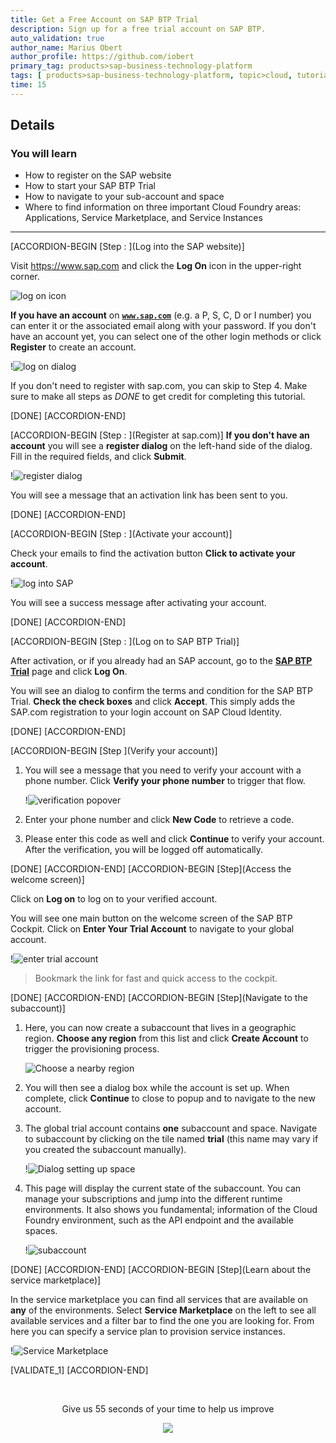 ```yaml
---
title: Get a Free Account on SAP BTP Trial
description: Sign up for a free trial account on SAP BTP.
auto_validation: true
author_name: Marius Obert
author_profile: https://github.com/iobert
primary_tag: products>sap-business-technology-platform
tags: [ products>sap-business-technology-platform, topic>cloud, tutorial>beginner ]
time: 15
---
```


## Details
### You will learn  
  - How to register on the SAP website
  - How to start your SAP BTP Trial
  - How to navigate to your sub-account and space
  - Where to find information on three important Cloud Foundry areas:  Applications, Service Marketplace, and Service Instances

---

[ACCORDION-BEGIN [Step : ](Log into the SAP website)]

Visit <https://www.sap.com> and click the **Log On** icon in the upper-right corner.

![log on icon](homepage.png)

**If you have an account** on <a href="https://www.sap.com" target="new"><b>`www.sap.com`</b></a> (e.g. a P, S, C, D or I number) you can enter it or the associated email along with your password. If you don't have an account yet, you can select one of the other login methods or click **Register** to create an account.

!![log on dialog](option-logon.png)

If you don't need to register with sap.com, you can skip to Step 4. Make sure to make all steps as _DONE_ to get credit for completing this tutorial.

[DONE]
[ACCORDION-END]

[ACCORDION-BEGIN [Step : ](Register at sap.com)]
**If you don't have an account** you will see a **register dialog** on the left-hand side of the dialog. Fill in the required fields, and click **Submit**.

!![register dialog](option-register.png)


You will see a message that an activation link has been sent to you.

[DONE]
[ACCORDION-END]

[ACCORDION-BEGIN [Step : ](Activate your account)]

Check your emails to find the activation button **Click to activate your account**.

!![log into SAP](log-into-sap.png)

You will see a success message after activating your account.

[DONE]
[ACCORDION-END]

[ACCORDION-BEGIN [Step : ](Log on to SAP BTP Trial)]

After activation, or if you already had an SAP account, go to the <a href="https://account.hanatrial.ondemand.com/" target="new"><b>SAP BTP Trial</b></a> page and click **Log On**.

You will see an dialog to confirm the terms and condition for the SAP BTP Trial. **Check the check boxes** and click **Accept**. This simply adds the SAP.com registration to your login account on SAP Cloud Identity.

[DONE]
[ACCORDION-END]



[ACCORDION-BEGIN [Step ](Verify your account)]

1. You will see a message that you need to verify your account with a phone number. Click **Verify your phone number** to trigger that flow.

    !![verification popover](verification.png)

2. Enter your phone number and click **New Code** to retrieve a code.

3. Please enter this code as well and click **Continue** to verify your account. After the verification, you will be logged off automatically.


[DONE]
[ACCORDION-END]
[ACCORDION-BEGIN [Step](Access the welcome screen)]

Click on **Log on** to log on to your verified account.

You will see one main button on the welcome screen of the SAP BTP Cockpit. Click on **Enter Your Trial Account** to navigate to your global account.

 !![enter trial account](enter-trial.png)


> Bookmark the link for fast and quick access to the cockpit.  


[DONE]
[ACCORDION-END]
[ACCORDION-BEGIN [Step](Navigate to the subaccount)]

1. Here, you can now create a subaccount that lives in a geographic region. **Choose any region** from this list and click **Create Account** to trigger the provisioning process.

    ![Choose a nearby region](select-region.png)

2. You will then see a dialog box while the account is set up.  When complete, click **Continue** to close to popup and to navigate to the new account.

3. The global trial account contains **one** subaccount and space. Navigate to subaccount by clicking on the tile named **trial** (this name may vary if you created the subaccount manually).

    !![Dialog setting up space](trial-created.png)

4. This page will display the current state of the subaccount. You can manage your subscriptions and jump into the different runtime environments. It also shows you fundamental; information of the Cloud Foundry environment, such as the API endpoint and the available spaces.

    !![subaccount](sub-account.png)

[DONE]
[ACCORDION-END]
[ACCORDION-BEGIN [Step](Learn about the service marketplace)]


In the service marketplace you can find all services that are available on  **any** of the environments. Select **Service Marketplace** on the left to see all available services and a filter bar to find the one you are looking for. From here you can specify a service plan to provision service instances.

!![Service Marketplace](marketplace.png)

[VALIDATE_1]
[ACCORDION-END]

<br />
<p style="text-align: center;">Give us 55 seconds of your time to help us improve</p>

<p style="text-align: center;"><a href="https://sapinsights.eu.qualtrics.com/jfe/form/SV_0im30RgTkbEEHMV?TutorialID=hcp-create-trial-account&graphics=true" target="_blank"><img src="https://raw.githubusercontent.com/SAPDocuments/Tutorials/master/data/images/285738_Emotion_Faces_R_purple.png"></a></p>
